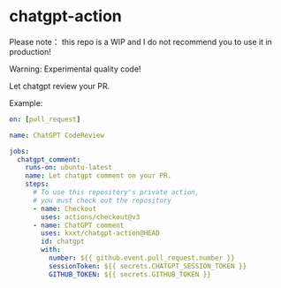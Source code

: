 # chatgpt-action

Please note： this repo is a WIP and I do not recommend you to use it in production!

Warning: Experimental quality code!

Let chatgpt review your PR.

Example:

```yaml
on: [pull_request]

name: ChatGPT CodeReview

jobs:
  chatgpt_comment:
    runs-on: ubuntu-latest
    name: Let chatgpt comment on your PR.
    steps:
      # To use this repository's private action,
      # you must check out the repository
      - name: Checkout
        uses: actions/checkout@v3
      - name: ChatGPT comment
        uses: kxxt/chatgpt-action@HEAD
        id: chatgpt
        with:
          number: ${{ github.event.pull_request.number }}
          sessionToken: ${{ secrets.CHATGPT_SESSION_TOKEN }}
          GITHUB_TOKEN: ${{ secrets.GITHUB_TOKEN }}
```
